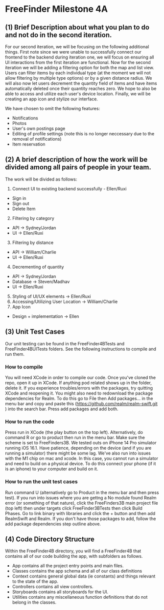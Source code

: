 # FreeFinder Milestone 4A

## (1) Brief Description about what you plan to do and not do in the second iteration. 
For our second iteration, we will be focusing on the following additional things. First note since we were unable to successfully connect our frontend to the backend during iteration one, we will focus on ensuring all UI interactions from the first iteration are functional. Now for the second iteration we will be adding a filtering option for both the map and list view. Users can filter items by each individual type (at the moment we will not allow filtering by multiple type options) or by a given distance radius. We will also now let users decrement the quantity field of items and have items automatically deleted once their quantity reaches zero. We hope to also be able to access and utilize each user's device location. Finally, we will be creating an app icon and stylize our interface. 

We have chosen to omit the following features:
- Notifications
- Photos 
- User's own postings page
- Editing of profile settings (note this is no longer neccessary due to the removal of notifications)
- Item reservation


## (2) A brief description of how the work will be divided among all pairs of people in your team. 
The work will be divided as follows: 
1. Connect UI to existing backend successfully - Ellen/Ruxi
- Sign in
- Sign out
- Delete Item
2. Filtering by category  
- API -> Sydney/Jordan
- UI -> Ellen/Ruxi
3. Filtering by distance 
- API -> William/Charlie
- UI -> Ellen/Ruxi
4. Decrementing of quantity
- API -> Sydney/Jordan
- Database -> Steven/Madhav
- UI -> Ellen/Ruxi
5. Styling of UI/UX elements -> Ellen/Ruxi
6. Accessing/Utilizing User Location -> William/Charlie
7. App Icon
- Design + implementation -> Ellen

## (3) Unit Test Cases
Our unit testing can be found in the FreeFinder4BTests and FreeFinder4BUITests folders. See the following instructions to compile and run them. 

### How to compile
You will need XCode in order to compile our code. Once you've cloned the repo, open it up in XCode. If anything pod related shows up in the folder, delete it. 
If you experience troubles/errors with the packages, try quitting XCode and reopening it. You might also need to redownload the package dependencies for Realm. To do this go to File then Add packages... in the menu bar and copy and paste this (https://github.com/realm/realm-swift.git
) into the search bar. Press add packages and add both. 
### How to run the code
Press run in XCode (the play button on the top left). Alternatively, do command R or go to product then run in the menu bar. Make sure the scheme is set to FreeFinders3B. We tested outs on iPhone 14 Pro simulator running iOS 16.1. Have patience, depending on the device (and if you are running a simulator) there might be some lag. We've also run into issues with the M1 chip on mac and xcode. In this case, you cannot run a simulator and need to build on a physical device. To do this connect your phone (if it is an iphone) to your computer and build on it. 
### How to run the unit test cases
Run command U (alternatively go to Product in the menu bar and then press test). If you run into issues where you are gettng a No module found Realm error (or something of that nature), click the FreeFinders3B main project file (top left) then under targets click FreeFinder3BTests then click Build Phases. Go to link binary with libraries and click the + button and then add RealmSwift and Realm. If you don't have those packages to add, follow the add package dependencies step outline above. 

## (4) Code Directory Structure
Within the FreeFinder4B directory, you will find a FreeFinder4B that contains all of our code building the app, with subfolders as follows.
- App contains all the project entry points and main files. 
- Classes contains the app schema and all of our class definitions
- Context contains general global data (ie constants) and things relevant to the state of the app. 
- Controllers contains all view controllers.
- Storyboards contains all storyboards for the UI. 
- Utilities contains any miscellaneous function definitions that do not belong in the classes. 
